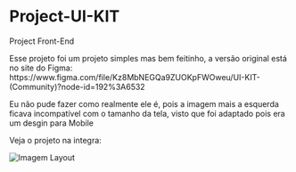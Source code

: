 # Project-UI-KIT
Project Front-End

<p>Esse projeto foi um projeto simples mas bem feitinho, a versão original está no site do Figma: 
https://www.figma.com/file/Kz8MbNEGQa9ZUOKpFWOweu/UI-KIT-(Community)?node-id=192%3A6532</p>
<p>
Eu não pude fazer como realmente ele é, pois a imagem mais a esquerda ficava incompatível com o tamanho da tela, visto que foi adaptado pois era um desgin para Mobile</p>

Veja o projeto na integra:

![Imagem Layout](https://user-images.githubusercontent.com/67664598/163471817-ed0ee7df-ceca-4d92-bb92-03d7c4844ab3.png)

